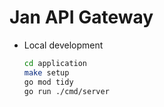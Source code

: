 # Jan API Gateway

- Local development
    ```bash
    cd application
    make setup
    go mod tidy
    go run ./cmd/server
    ```
    